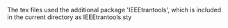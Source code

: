 The tex files used the additional package 'IEEEtrantools', which is included in the current directory as IEEEtrantools.sty
